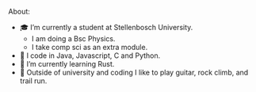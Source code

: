 About:
- 🎓 I’m currently a student at Stellenbosch University.
   - I am doing a Bsc Physics.
   - I take comp sci as an extra module. 
- 🔭 I code in Java, Javascript, C and Python.
- 🌱 I’m currently learning Rust.
- 🎸 Outside of university and coding I like to play guitar, rock climb, and trail run.

